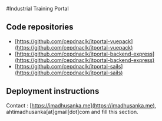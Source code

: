 #Industrial Training Portal

## Code repositories

* [https://github.com/cepdnaclk/itportal-vuepack](https://github.com/cepdnaclk/itportal-vuepack)
* [https://github.com/cepdnaclk/itportal-backend-express](https://github.com/cepdnaclk/itportal-backend-express)
* [https://github.com/cepdnaclk/itportal-sails](https://github.com/cepdnaclk/itportal-sails)

## Deployment instructions

Contact : [https://imadhusanka.me](https://imadhusanka.me), ahtimadhusanka[at]gmail[dot]com and fill this section.